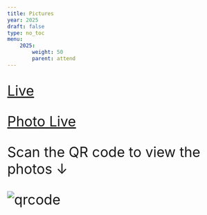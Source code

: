 ```yaml
---
title: Pictures
year: 2025
draft: false
type: no_toc
menu:
    2025:
        weight: 50
        parent: attend
---
```


<div style="font-size: xx-large;">

[Live](https://www.koushare.com/live/details/45728)

</div>

<div style="font-size: xx-large;">

[Photo Live](https://www.yipai360.com/photolivepc/?orderId=202508151647264266&channel=h5)

Scan the QR code to view the photos ↓

![qrcode](../img/photo.png)

</div>


<!-- All the photos are now available for download at the following website:
<a href="https://linckia.filemail.com/d/hhpilveqjhavccf">download here</a>

<img src="/images/2025/places/group_all.jpeg" alt="drawing" style="width:1000px;"/>
<img src="/images/2025/places/group_lab.jpeg" alt="drawing" style="width:600px;"/> -->
